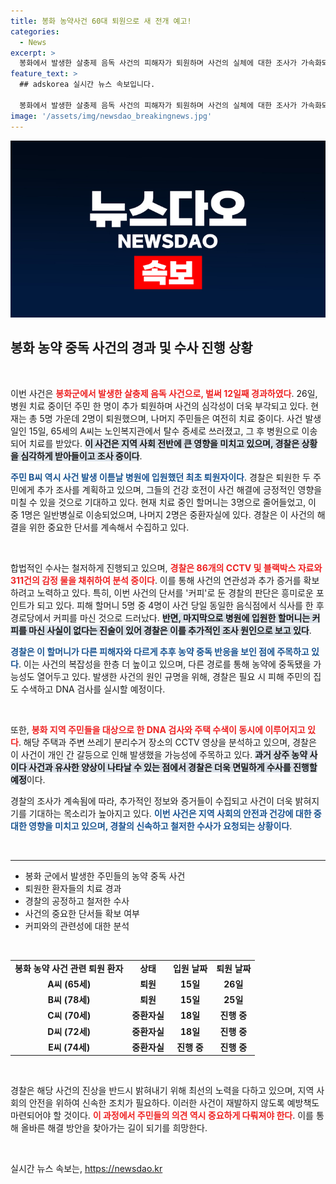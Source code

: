 ```yaml
---
title: 봉화 농약사건 60대 퇴원으로 새 전개 예고!
categories:
  - News
excerpt: >
  봉화에서 발생한 살충제 음독 사건의 피해자가 퇴원하며 사건의 실체에 대한 조사가 가속화되고 있다. 경찰은 커피를 주요 단서로 삼고 있으며, 피해자 간의 관계와 농약 출처를 집중적으로 추적 중이다. 시행착오 속에서도 진실을 밝혀낼 수 있을까?
feature_text: >
  ## adskorea 실시간 뉴스 속보입니다.

  봉화에서 발생한 살충제 음독 사건의 피해자가 퇴원하며 사건의 실체에 대한 조사가 가속화되고 있다. 경찰은 커피를 주요 단서로 삼고 있으며, 피해자 간의 관계와 농약 출처를 집중적으로 추적 중이다. 시행착오 속에서도 진실을 밝혀낼 수 있을까?
image: '/assets/img/newsdao_breakingnews.jpg'
---
```


<p><img src="/assets/img/newsdao_breakingnews.jpg" alt="adskorea 속보" /></p>

<h2 data-ke-size="size26">봉화 농약 중독 사건의 경과 및 수사 진행 상황</h2>

<p data-ke-size="size16">&nbsp;</p>

<p>이번 사건은 <b><span style="color: #ee2323;">봉화군에서 발생한 살충제 음독 사건으로, 벌써 12일째 경과하였다</span></b>. 26일, 병원 치료 중이던 주민 한 명이 추가 퇴원하며 사건의 심각성이 더욱 부각되고 있다. 현재는 총 5명 가운데 2명이 퇴원했으며, 나머지 주민들은 여전히 치료 중이다. 사건 발생일인 15일, 65세의 A씨는 노인복지관에서 탈수 증세로 쓰러졌고, 그 후 병원으로 이송되어 치료를 받았다. <b><span style="background-color: #21538527;">이 사건은 지역 사회 전반에 큰 영향을 미치고 있으며, 경찰은 상황을 심각하게 받아들이고 조사 중이다</span></b>.</p>

<p><b><span style="color: #1a5490;">주민 B씨 역시 사건 발생 이튿날 병원에 입원했던 최초 퇴원자이다</span></b>. 경찰은 퇴원한 두 주민에게 추가 조사를 계획하고 있으며, 그들의 건강 호전이 사건 해결에 긍정적인 영향을 미칠 수 있을 것으로 기대하고 있다. 현재 치료 중인 할머니는 3명으로 줄어들었고, 이 중 1명은 일반병실로 이송되었으며, 나머지 2명은 중환자실에 있다. 경찰은 이 사건의 해결을 위한 중요한 단서를 계속해서 수집하고 있다. </p>

<p data-ke-size="size16">&nbsp;</p>

<p>합법적인 수사는 철저하게 진행되고 있으며, <b><span style="color: #ee2323;">경찰은 86개의 CCTV 및 블랙박스 자료와 311건의 감정 물을 채취하여 분석 중이다</span></b>. 이를 통해 사건의 연관성과 추가 증거를 확보하려고 노력하고 있다. 특히, 이번 사건의 단서를 '커피'로 둔 경찰의 판단은 흥미로운 포인트가 되고 있다. 피해 할머니 5명 중 4명이 사건 당일 동일한 음식점에서 식사를 한 후 경로당에서 커피를 마신 것으로 드러났다. <b><span style="background-color: #21538527;">반면, 마지막으로 병원에 입원한 할머니는 커피를 마신 사실이 없다는 진술이 있어 경찰은 이를 추가적인 조사 원인으로 보고 있다</span></b>.</p>

<p><b><span style="color: #1a5490;">경찰은 이 할머니가 다른 피해자와 다르게 추후 농약 중독 반응을 보인 점에 주목하고 있다</span></b>. 이는 사건의 복잡성을 한층 더 높이고 있으며, 다른 경로를 통해 농약에 중독됐을 가능성도 열어두고 있다. 발생한 사건의 원인 규명을 위해, 경찰은 필요 시 피해 주민의 집도 수색하고 DNA 검사를 실시할 예정이다. </p>

<p data-ke-size="size16">&nbsp;</p>

<p>또한, <b><span style="color: #ee2323;">봉화 지역 주민들을 대상으로 한 DNA 검사와 주택 수색이 동시에 이루어지고 있다</span></b>. 해당 주택과 주변 쓰레기 분리수거 장소의 CCTV 영상을 분석하고 있으며, 경찰은 이 사건이 개인 간 갈등으로 인해 발생했을 가능성에 주목하고 있다. <b><span style="background-color: #21538527;">과거 상주 농약 사이다 사건과 유사한 양상이 나타날 수 있는 점에서 경찰은 더욱 면밀하게 수사를 진행할 예정</span></b>이다.</p>

<p>경찰의 조사가 계속됨에 따라, 추가적인 정보와 증거들이 수집되고 사건이 더욱 밝혀지기를 기대하는 목소리가 높아지고 있다. <b><span style="color: #1a5490;">이번 사건은 지역 사회의 안전과 건강에 대한 중대한 영향을 미치고 있으며, 경찰의 신속하고 철저한 수사가 요청되는 상황이다</span></b>.</p>

<p data-ke-size="size16">&nbsp;</p>

<hr>

<ul>
<li>봉화 군에서 발생한 주민들의 농약 중독 사건</li>
<li>퇴원한 환자들의 치료 경과</li>
<li>경찰의 공정하고 철저한 수사</li>
<li>사건의 중요한 단서들 확보 여부</li>
<li>커피와의 관련성에 대한 분석</li>
</ul>

<p data-ke-size="size16">&nbsp;</p>

<table>
<tr>
<td style="text-align: center; height: 17px;"><b>봉화 농약 사건 관련 퇴원 환자</b></td>
<td style="text-align: center; height: 17px;"><b>상태</b></td>
<td style="text-align: center; height: 17px;"><b>입원 날짜</b></td>
<td style="text-align: center; height: 17px;"><b>퇴원 날짜</b></td>
</tr>
<tr>
<td style="text-align: center; height: 17px;"><b>A씨 (65세)</b></td>
<td style="text-align: center; height: 17px;"><b>퇴원</b></td>
<td style="text-align: center; height: 17px;"><b>15일</b></td>
<td style="text-align: center; height: 17px;"><b>26일</b></td>
</tr>
<tr>
<td style="text-align: center; height: 17px;"><b>B씨 (78세)</b></td>
<td style="text-align: center; height: 17px;"><b>퇴원</b></td>
<td style="text-align: center; height: 17px;"><b>15일</b></td>
<td style="text-align: center; height: 17px;"><b>25일</b></td>
</tr>
<tr>
<td style="text-align: center; height: 17px;"><b>C씨 (70세)</b></td>
<td style="text-align: center; height: 17px;"><b>중환자실</b></td>
<td style="text-align: center; height: 17px;"><b>18일</b></td>
<td style="text-align: center; height: 17px;"><b>진행 중</b></td>
</tr>
<tr>
<td style="text-align: center; height: 17px;"><b>D씨 (72세)</b></td>
<td style="text-align: center; height: 17px;"><b>중환자실</b></td>
<td style="text-align: center; height: 17px;"><b>18일</b></td>
<td style="text-align: center; height: 17px;"><b>진행 중</b></td>
</tr>
<tr>
<td style="text-align: center; height: 17px;"><b>E씨 (74세)</b></td>
<td style="text-align: center; height: 17px;"><b>중환자실</b></td>
<td style="text-align: center; height: 17px;"><b>진행 중</b></td>
<td style="text-align: center; height: 17px;"><b>진행 중</b></td>
</tr>
</table>

<p data-ke-size="size16">&nbsp;</p> 

<p>경찰은 해당 사건의 진상을 반드시 밝혀내기 위해 최선의 노력을 다하고 있으며, 지역 사회의 안전을 위하여 신속한 조치가 필요하다. 이러한 사건이 재발하지 않도록 예방책도 마련되어야 할 것이다. <b><span style="color: #ee2323;">이 과정에서 주민들의 의견 역시 중요하게 다뤄져야 한다</span></b>. 이를 통해 올바른 해결 방안을 찾아가는 길이 되기를 희망한다. </p>

<p data-ke-size="size16">&nbsp;</p>
실시간 뉴스 속보는, <a href="https://newsdao.kr" rel="dofollow">https://newsdao.kr</a>


